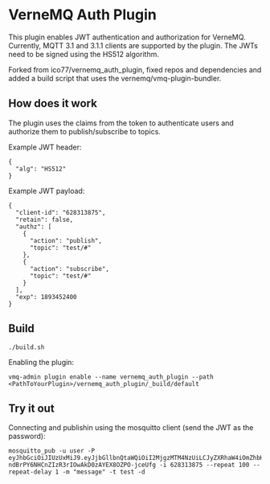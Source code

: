 # VerneMQ Auth Plugin

This plugin enables JWT authentication and authorization for VerneMQ. Currently,  MQTT 3.1 and 3.1.1 clients are supported by the plugin. The JWTs need to be signed using the HS512 algorithm.

Forked from ico77/vernemq_auth_plugin, fixed repos and dependencies and added a build script that uses the vernemq/vmq-plugin-bundler. 

## How does it work

The plugin uses the claims from the token to authenticate users and authorize them to publish/subscribe to topics.

Example JWT header:
```
{
  "alg": "HS512"
}
```

Example JWT payload:
```
{
  "client-id": "628313875",
  "retain": false,
  "authz": [
    {
      "action": "publish",
      "topic": "test/#"
    },
    {
      "action": "subscribe",
      "topic": "test/#"
    }
  ],
  "exp": 1893452400
}
```

## Build

```
./build.sh
```

Enabling the plugin:

```
vmq-admin plugin enable --name vernemq_auth_plugin --path <PathToYourPlugin>/vernemq_auth_plugin/_build/default
```

## Try it out

Connecting and publishin using the mosquitto client (send the JWT as the password):
```
mosquitto_pub -u user -P eyJhbGciOiJIUzUxMiJ9.eyJjbGllbnQtaWQiOiI2MjgzMTM4NzUiLCJyZXRhaW4iOmZhbHNlLCJhdXRoeiI6W3siYWN0aW9uIjoicHVibGlzaCIsInRvcGljIjoidGVzdC8jIn0seyJhY3Rpb24iOiJzdWJzY3JpYmUiLCJ0b3BpYyI6InRlc3QvIyJ9XSwiZXhwIjoxODkzNDUyNDAwfQ.q6B110KrhaHM4XBzJHZNrB9RYYQbPJemJ82Er0l1a3Kh-ndBrPY6NHCnZIzR3rIOwAkD0zAYEX8OZPO-jceUfg -i 628313875 --repeat 100 --repeat-delay 1 -m "message" -t test -d
```